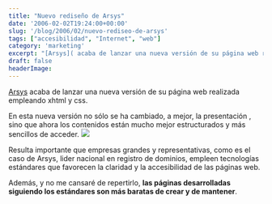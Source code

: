 ```yaml
---
title: "Nuevo rediseño de Arsys"
date: '2006-02-02T19:24:00+00:00'
slug: '/blog/2006/02/nuevo-rediseo-de-arsys'
tags: ["accesibilidad", "Internet", "web"]
category: 'marketing'
excerpt: "[Arsys]( acaba de lanzar una nueva versión de su página web realizada empleando xhtml y css.En esta nueva versión no sólo se ha cambiado, a mejor, la presentación , sino que ahora..."
draft: false
headerImage:
---
```

[Arsys](http://www.arsys.es) acaba de lanzar una nueva versión de su página web realizada empleando xhtml y css.

En esta nueva versión no sólo se ha cambiado, a mejor, la presentación , sino que ahora los contenidos están mucho mejor estructurados y más sencillos de acceder. ![](http://jorgegorka.files.wordpress.com/arsys_es_thumb.png)

Resulta importante que empresas grandes y representativas, como es el caso de Arsys, lider nacional en registro de dominios, empleen tecnologías estándares que favorecen la claridad y la accesibilidad de las páginas web.

Además, y no me cansaré de repertirlo, **las páginas desarrolladas siguiendo los estándares son más baratas de crear y de mantener**.
